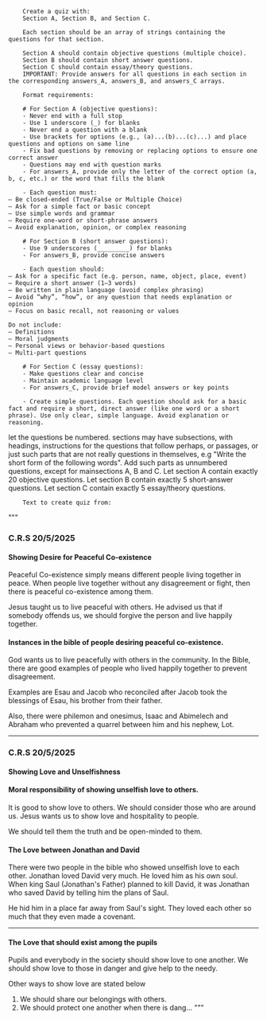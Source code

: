 
        Create a quiz with:
        Section A, Section B, and Section C.

        Each section should be an array of strings containing the questions for that section.

        Section A should contain objective questions (multiple choice).
        Section B should contain short answer questions.
        Section C should contain essay/theory questions.
        IMPORTANT: Provide answers for all questions in each section in the corresponding answers_A, answers_B, and answers_C arrays.

        Format requirements:

        # For Section A (objective questions):
        - Never end with a full stop
        - Use 1 underscore (_) for blanks
        - Never end a question with a blank
        - Use brackets for options (e.g., (a)...(b)...(c)...) and place questions and options on same line
        - Fix bad questions by removing or replacing options to ensure one correct answer
        - Questions may end with question marks
        - For answers_A, provide only the letter of the correct option (a, b, c, etc.) or the word that fills the blank
        
        - Each question must:
    – Be closed-ended (True/False or Multiple Choice)
    – Ask for a simple fact or basic concept
    – Use simple words and grammar
    – Require one-word or short-phrase answers
    – Avoid explanation, opinion, or complex reasoning

        # For Section B (short answer questions):
        - Use 9 underscores (_________) for blanks
        - For answers_B, provide concise answers
        
        - Each question should:
    – Ask for a specific fact (e.g. person, name, object, place, event)
    – Require a short answer (1–3 words)
    – Be written in plain language (avoid complex phrasing)
    – Avoid “why”, “how”, or any question that needs explanation or opinion
    – Focus on basic recall, not reasoning or values
    
    Do not include:
    – Definitions
    – Moral judgments
    – Personal views or behavior-based questions
    – Multi-part questions

        # For Section C (essay questions):
        - Make questions clear and concise
        - Maintain academic language level
        - For answers_C, provide brief model answers or key points
        
        - Create simple questions. Each question should ask for a basic fact and require a short, direct answer (like one word or a short phrase). Use only clear, simple language. Avoid explanation or reasoning.

 let the questions be numbered.
        sections may have subsections, with headings, instructions for the questions that follow perhaps, or passages, or just such parts that are not really questions in themselves, e.g "Write the short form of the following words". Add such parts as unnumbered questions, except for mainsections A, B and C.
        Let section A contain exactly 20 objective questions. Let section B contain exactly 5 short-answer questions. Let section C contain exactly 5 essay/theory questions.

        Text to create quiz from:
  """
  ### C.R.S 20/5/2025

#### Showing Desire for Peaceful Co-existence

Peaceful Co-existence simply means different people living together in peace. When people live together without any disagreement or fight, then there is peaceful co-existence among them.

Jesus taught us to live peaceful with others. He advised us that if somebody offends us, we should forgive the person and live happily together.

#### Instances in the bible of people desiring peaceful co-existence.

God wants us to live peacefully with others in the community. In the Bible, there are good examples of people who lived happily together to prevent disagreement.

Examples are Esau and Jacob who reconciled after Jacob took the blessings of Esau, his brother from their father.

Also, there were philemon and onesimus, Isaac and Abimelech and Abraham who prevented a quarrel between him and his nephew, Lot.

---

### C.R.S 20/5/2025

#### Showing Love and Unselfishness
#### Moral responsibility of showing unselfish love to others.

It is good to show love to others. We should consider those who are around us. Jesus wants us to show love and hospitality to people.

We should tell them the truth and be open-minded to them.

#### The Love between Jonathan and David

There were two people in the bible who showed unselfish love to each other. Jonathan loved David very much. He loved him as his own soul. When king Saul (Jonathan's Father) planned to kill David, it was Jonathan who saved David by telling him the plans of Saul.

He hid him in a place far away from Saul's sight. They loved each other so much that they even made a covenant.

---

#### The Love that should exist among the pupils

Pupils and everybody in the society should show love to one another. We should show love to those in danger and give help to the needy.

Other ways to show love are stated below
1. We should share our belongings with others.
2. We should protect one another when there is dang...
 """
  